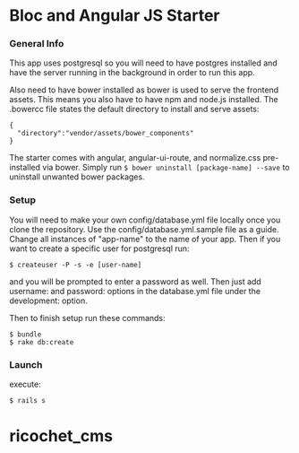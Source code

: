 # Bloc and Angular JS Starter

### General Info

This app uses postgresql so you will need to have postgres installed and have the server running in the background in order to run this app.

Also need to have bower installed as bower is used to serve the frontend assets. This means you also have to have npm and node.js installed.  The .bowercc file states the default directory to install and serve assets:
```
{
  "directory":"vendor/assets/bower_components"
}
```

The starter comes with angular, angular-ui-route, and normalize.css pre-installed via bower. Simply run `$ bower uninstall [package-name] --save` to uninstall unwanted bower packages.

### Setup

You will need to make your own config/database.yml file locally once you clone the repository.  Use the config/database.yml.sample file as a guide.  Change all instances of "app-name" to the name of your app.  Then if you want to create a specific user for postgresql run:
```
$ createuser -P -s -e [user-name]
```
and you will be prompted to enter a password as well.  Then just add username: and password: options in the database.yml file under the development: option.

Then to finish setup run these commands:
```
$ bundle
$ rake db:create
```

### Launch

execute:
```
$ rails s
```
# ricochet_cms

